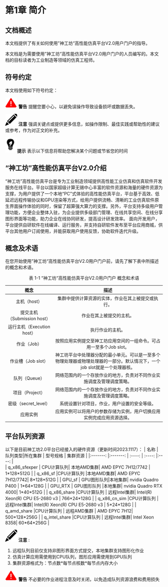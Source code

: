 # 第1章 简介

##  文档概述

<!-- <div id="GUI_app"></div>

<span id="jump">跳转到的地方</span> -->

本文档提供了有关如何使用”神工坊“高性能仿真平台V2.0用户门户的指导。

本文档是为需要使用”神工坊“高性能仿真平台V2.0用户门户的人员编写的。本文档的目标读者为工业制造等领域的仿真工程师。


## 符号约定

本文档使用如下符号约定：

![](figs/warn.png) **警告** 提醒您要小心，以避免误操作导致设备损坏或数据丢失。

![](figs/notice.png) **注意** 强调关键点或提供更多信息，如操作限制、最佳实践或帮助性的建议或参考，作为对正文的补充。

![](figs/hint.png)**提示** 表示以下信息将帮助您解决某个问题或节省您的时间

## “神工坊”高性能仿真平台V2.0介绍

“神工坊”高性能仿真平台是专为工业制造领域提供高性能工业仿真和仿真软件开发服务在线平台。平台以国家超级计算无锡中心丰富的软件资源和海量的硬件资源为支撑，为用户提供了一个本地“PC”式体验的高性能仿真平台，平台基于高效、低延迟远程传输协议和GPU渲染等方式，给用户提供流畅、清晰的工业仿真软件原生界面操作体验的同时，保留了超算强大算力的支撑。另外，平台支持多级用户管理功能，方便企业整体入驻，为企业提供多级部门管理、在线共享空间、在线分享图形界面等功能，助力企业在线协同研发，提高设计研发效率。
面向开发用户，平台提供自研软件在线编译、运行服务，并支持自研软件发布至平台应用商城，供平台其他用户订阅使用，并能获取用户使用反馈，协助软件迭代升级。

## 概念及术语
在您开始使用”神工坊“高性能仿真平台V2.0用户门户前，请先了解下表中所描述的概念和术语。

<center>表 1-1 “神工坊“高性能仿真平台V2.0用户门户 概念和术语</center>

| 概念     | 描述 |
|  :-------:        | :----:  |
| 主机（host） | 集群中提供计算资源的实体，作业在其上被提交或执行。 |
| 提交主机（Submission host） | 作业在其上被提交的主机。 |
| 运行主机（Execution host） | 执行作业的主机。 |
| 作业（Job） | 按照应用实例提交至神工坊应用空间的一组命令。可占用一至多个Job slot。 |
| 作业槽（Job slot） | 神工坊平台中处理器分配的最小单元。可以是一至多个物理处理器或物理处理器的一部分。默认情况下，一个job slot就是一个处理器核。 |
| 队列（Queue） | 网络范围内的一个存放作业的地方，负责对不同作业实施调度及管理调度策略。 |
| 项目（Project） | 网络范围内的一个存放作业的地方，负责对不同作业实施调度及管理调度策略。 | 资源池（Resources Pool） | 管理员可对多种不同调度器的资源池进行统一管理。|
| 密级（secret_level） | 系统设置针对项目，作业，用户设置的安全等级。|
| 应用实例 | 应用实例可以将用户的参数存储为实例，用户切换应用实例完成应用资源选择。|

## 平台队列资源
以下是目前神工坊2.0平台已经接入的硬件资源（更新时间2023.1117）：
| 名称         |  队列类型|所在集群 |    型号规格          |    集群资源 |
|:-------:      |:-------:     | :----:    | :----:           |:----:      |  
| q_x86_sfexper | CPU计算队列| 本地AMD集群| AMD EPYC 7H12/7742  |     1\*128\*512G    | 
| q_x86_sf      |CPU计算队列 |本地AMD集群| AMD EPYC 7H12/7742|     8\*128\*512G   | 
|  GPU_sf       | GPU图形队列|本地集群| nvidia Quadro P400 |   1\*64\*128G     |
|  GPU_RTX      |  GPU图形队列 |本地集群| nvidia Quadro RTX 4000|    1\*40\*512G    |
| q_x86_share   |CPU计算队列 | 远程Intel集群| Intel(R) Xeon(R) CPU E5-2680 v3 |    766\*24\*128G    | 
| q_x86_cn_sim  |CPU计算队列 | 远程Intel集群| Intel(R) Xeon(R) CPU E5-2680 v3 |    5\*24\*128G    | 
| q_amd_share   |CPU计算队列 | 远程AMD集群 | AMD EPYC 7H12| 500\*128\*256G    |
| q_intel_share |CPU计算队列 | 远程Intel集群| Intel Xeon 8358| 60\*64\*256G      |


![](figs/notice.png) **注意** :

1. 远程队列目前仅支持非图形界面方式提交，本地集群支持图形化作业 
2. 仿真计算应用需使用到CPU队列，图形应用需使用到GPU队列
3. 集群资源格式为：节点数\*每节点核数\*每节点内存大小

![](figs/warn.png) **警告** 
不必要的作业进程注意及时关闭，以免造成队列资源浪费和费用损失